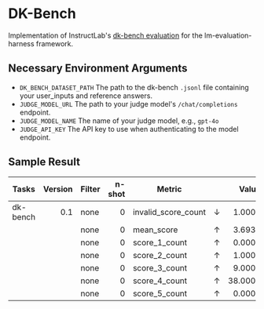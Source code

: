 # DK-Bench

Implementation of InstructLab's [dk-bench evaluation](https://github.com/instructlab/instructlab/blob/main/src/instructlab/model/evaluate.py#L30) for the lm-evaluation-harness framework. 


## Necessary Environment Arguments
* `DK_BENCH_DATASET_PATH` The path to the dk-bench `.jsonl` file containing your user_inputs and reference answers. 
* `JUDGE_MODEL_URL` The path to your judge model's `/chat/completions` endpoint.
* `JUDGE_MODEL_NAME` The name of your judge model, e.g., `gpt-4o`
* `JUDGE_API_KEY` The API key to use when authenticating to the model endpoint.

## Sample Result
| Tasks  |Version|Filter|n-shot|      Metric       |   | Value |   |Stderr|
|--------|------:|------|-----:|-------------------|---|------:|---|------|
|dk-bench|    0.1|none  |     0|invalid_score_count|↓  | 1.0000|±  |   N/A|
|        |       |none  |     0|mean_score         |↑  | 3.6939|±  |0.1019|
|        |       |none  |     0|score_1_count      |↑  | 0.0000|±  |   N/A|
|        |       |none  |     0|score_2_count      |↑  | 1.0000|±  |   N/A|
|        |       |none  |     0|score_3_count      |↑  | 9.0000|±  |   N/A|
|        |       |none  |     0|score_4_count      |↑  |38.0000|±  |   N/A|
|        |       |none  |     0|score_5_count      |↑  | 0.0000|±  |   N/A|